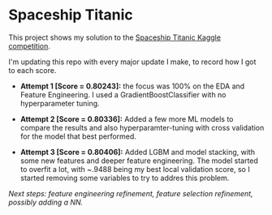 # Spaceship Titanic

This project shows my solution to the [Spaceship Titanic Kaggle competition](https://www.kaggle.com/competitions/spaceship-titanic/overview).

I'm updating this repo with every major update I make, to record how I got to each score.

 - **Attempt 1 [Score = 0.80243]:** the focus was 100% on the EDA and Feature Engineering. I used a GradientBoostClassifier with no hyperparameter tuning.

 - **Attempt 2 [Score = 0.80336]:** Added a few more ML models to compare the results and also hyperparamter-tuning with cross validation for the model that best performed.

  - **Attempt 3 [Score = 0.80406]:** Added LGBM and model stacking, with some new features and deeper feature engineering. The model started to overfit a lot, with ~.9488 being my best local validation score, so I started removing some variables to try to addres this problem.

 _Next steps: feature engineering refinement, feature selection refinement, possibly adding a NN._

